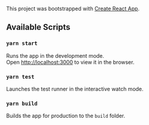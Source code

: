 This project was bootstrapped with [Create React App](https://github.com/facebook/create-react-app).

## Available Scripts

### `yarn start`
Runs the app in the development mode.<br />
Open [http://localhost:3000](http://localhost:3000) to view it in the browser.

### `yarn test`
Launches the test runner in the interactive watch mode.<br />

### `yarn build`
Builds the app for production to the `build` folder.<br />